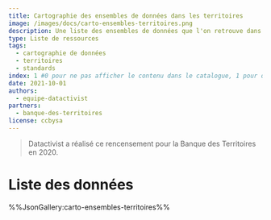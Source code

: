 ```yaml
---
title: Cartographie des ensembles de données dans les territoires
image: /images/docs/carto-ensembles-territoires.png
description: Une liste des ensembles de données que l'on retrouve dans les collectivités territoriales.
type: Liste de ressources
tags:
  - cartographie de données
  - territoires
  - standards
index: 1 #0 pour ne pas afficher le contenu dans le catalogue, 1 pour qu'il s'affiche dans le catalogue
date: 2021-10-01
authors:
  - equipe-datactivist
partners:
  - banque-des-territoires
license: ccbysa
--- 
```


> Datactivist a réalisé ce rencensement pour la Banque des Territoires en 2020.

# Liste des données

%%JsonGallery:carto-ensembles-territoires%%
